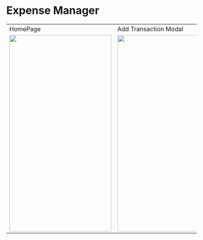 # Expense Manager

<table>
  <tr>
    <td>HomePage</td>
     <td>Add Transaction Modal</td>
     <td>Transaction/Expences List</td>
  </tr>
  <tr>
    <td><img src="https://user-images.githubusercontent.com/66085432/116238711-5abdb780-a77f-11eb-82f6-a149eba6c50d.png" width=270 height=520></td>
    <td><img src="https://user-images.githubusercontent.com/66085432/116238716-5c877b00-a77f-11eb-810a-737975f768ac.png" width=270 height=520></td>
    <td><img src="https://user-images.githubusercontent.com/66085432/116238721-5e513e80-a77f-11eb-90c2-533503914c7d.png" width=270 height=520></td>
  </tr>
 </table>
